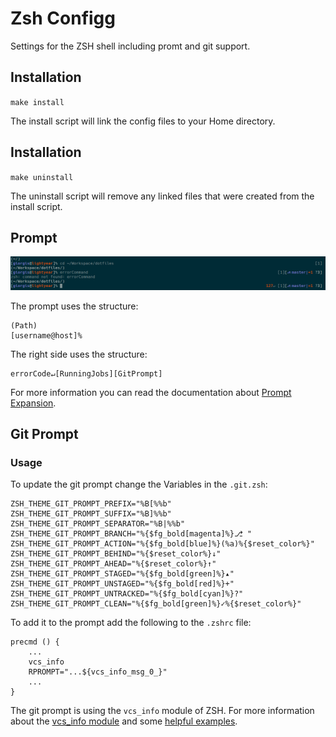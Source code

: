 # Zsh Configg
Settings for the ZSH shell including promt and git support.

## Installation
`make install`

The install script will link the config files to your Home directory.

## Installation
`make uninstall`

The uninstall script will remove any linked files that were created from the install script.

## Prompt
![ZSH Prompt](../docs/zsh_prompt.png "ZSH Prompt")

The prompt uses the structure:
```
(Path)
[username@host]%
```

The right side uses the structure:
```
errorCode↵[RunningJobs][GitPrompt]
```

For more information you can read the documentation about [Prompt Expansion](http://zsh.sourceforge.net/Doc/Release/Prompt-Expansion.html).

## Git Prompt

### Usage
To update the git prompt change the Variables in the `.git.zsh`:

```
ZSH_THEME_GIT_PROMPT_PREFIX="%B[%%b"
ZSH_THEME_GIT_PROMPT_SUFFIX="%B]%%b"
ZSH_THEME_GIT_PROMPT_SEPARATOR="%B|%%b"
ZSH_THEME_GIT_PROMPT_BRANCH="%{$fg_bold[magenta]%}⎇ "
ZSH_THEME_GIT_PROMPT_ACTION="%{$fg_bold[blue]%}(%a)%{$reset_color%}"
ZSH_THEME_GIT_PROMPT_BEHIND="%{$reset_color%}↓"
ZSH_THEME_GIT_PROMPT_AHEAD="%{$reset_color%}↑"
ZSH_THEME_GIT_PROMPT_STAGED="%{$fg_bold[green]%}▴"
ZSH_THEME_GIT_PROMPT_UNSTAGED="%{$fg_bold[red]%}+"
ZSH_THEME_GIT_PROMPT_UNTRACKED="%{$fg_bold[cyan]%}?"
ZSH_THEME_GIT_PROMPT_CLEAN="%{$fg_bold[green]%}✓%{$reset_color%}"
```

To add it to the prompt add the following to the `.zshrc` file:

```
precmd () {
    ...
    vcs_info
	RPROMPT="...${vcs_info_msg_0_}"
    ...
}
```

The git prompt is using the `vcs_info` module of ZSH. For more information about the [vcs_info module](http://zsh.sourceforge.net/Doc/Release/User-Contributions.html#Version-Control-Information) and some [helpful examples](https://github.com/zsh-users/zsh/blob/master/Misc/vcs_info-examples).
